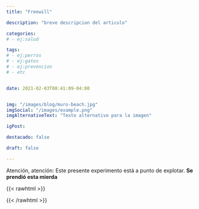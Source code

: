 ```yaml
---
title: "Freewill"

description: "breve descripcion del articulo"

categories:
# - ej:salud

tags:
# - ej:perros
# - ej:gatos
# - ej:prevencion
# - etc


date: 2021-02-03T08:41:09-04:00


img: "/images/blog/muro-beach.jpg"
imgSocial: "/images/example.png"
imgAlternativeText: "Texto alternativo para la imagen"

igPost: 

destacado: false

draft: false

---
```


Atención, atención: Este presente experimento está a punto de explotar. **Se prendió esta mierda**




{{< rawhtml >}}

<div id='chart'></div>

<script src="https://cdn.jsdelivr.net/npm/apexcharts"></script>

<script>
    let options = {
        chart: {
            type: 'line'
        },
        series: [{
            name: 'sales', 
            data: [30, 40, 35, 50, 49, 60, 70, 91, 125]
        }],
        xaxis: {
            categories: [1991, 1992, 1993, 1994, 1995, 1996, 1997, 1998, 1999]
        }
    }
    let container = document.querySelector("#chart")
    let chart = new ApexCharts(container, options)
    chart.render()

</script>

{{< /rawhtml >}}
